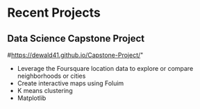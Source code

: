 # Recent Projects

## Data Science Capstone Project
#https://dewald41.github.io/Capstone-Project/"

* Leverage the Foursquare location data to explore or compare neighborhoods or cities
* Create interactive maps using Foluim
* K means clustering
* Matplotlib

<!---
Dewald41/Dewald41 is a ✨ special ✨ repository because its `README.md` (this file) appears on your GitHub profile.
You can click the Preview link to take a look at your changes.
--->
